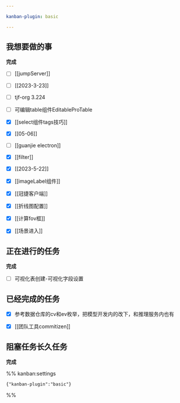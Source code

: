 ```yaml
---

kanban-plugin: basic

---
```


## 我想要做的事

**完成**
- [ ] [[jumpServer]]
- [ ] [[2023-3-23]]
- [ ] tjf-org 3.224
- [ ] 可编辑table组件EditableProTable
- [x] [[select组件tags技巧]]
- [x] [[05-06]]
- [ ] [[guanjie electron]]
- [x] [[filter]]
- [x] [[2023-5-22]]
- [x] [[imageLabel组件]]
- [x] [[冠捷客户端]]
- [x] [[折线图配置]]
- [x] [[计算fov框]]
- [x] [[场景进入]]


## 正在进行的任务

**完成**
- [ ] 可视化表创建-可视化字段设置


## 已经完成的任务

- [x] 参考数据仓库的cv和ev枚举，把模型开发内的改下，和推理服务内也有
- [x] [[团队工具commitizen]]


## 阻塞任务长久任务

**完成**




%% kanban:settings
```
{"kanban-plugin":"basic"}
```
%%